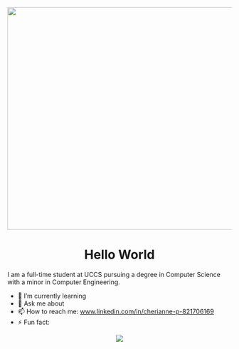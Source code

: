 <p align = "center">
    <img src = "https://img.freepik.com/free-vector/neon-fingerprint-background-concept_23-2148384080.jpg?t=st=1746403620~exp=1746407220~hmac=083e0f73d5aae0f031838cd52c05151a3e9c874d28edb7fd6507bd6433bf1def&w=996" width = "1000" height = "500" alt="">
    <h1 align = "center">Hello World</h1>
</p>
  
I am a full-time student at UCCS pursuing a degree in Computer Science with a minor in Computer Engineering.
- 🌱 I’m currently learning 
- 💬 Ask me about 
- 📫 How to reach me: www.linkedin.com/in/cherianne-p-821706169
- ⚡ Fun fact:
 <div align = "center">
  <a href="www.linkedin.com/in/cherianne-p-821706169" target="_blank">
    <img src="https://img.shields.io/badge/LinkedIn-0077B5?style=for-the-badge&logo=linkedin&logoColor=white" target="_blank" />
  </a>
 </div>
